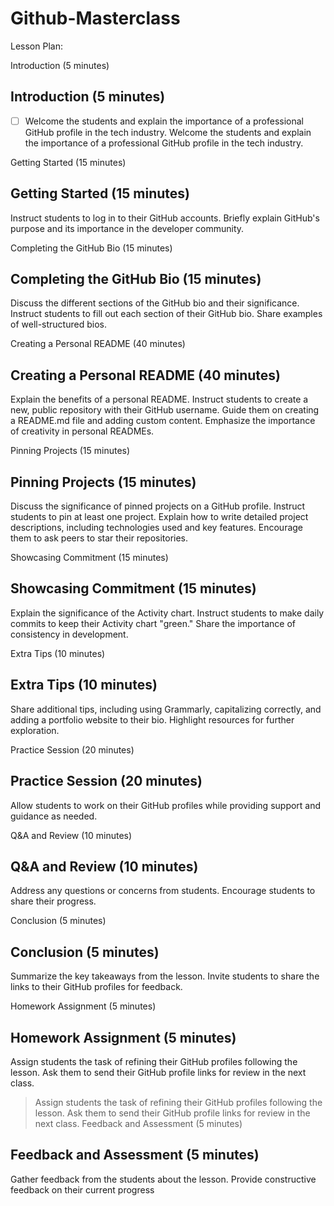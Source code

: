 # Github-Masterclass

Lesson Plan:

Introduction (5 minutes)
## Introduction (5 minutes)

- [ ] Welcome the students and explain the importance of a professional GitHub profile in the tech industry.
Welcome the students and explain the importance of a professional GitHub profile in the tech industry.

Getting Started (15 minutes)
## Getting Started (15 minutes)

Instruct students to log in to their GitHub accounts.
Briefly explain GitHub's purpose and its importance in the developer community.

Completing the GitHub Bio (15 minutes)
## Completing the GitHub Bio (15 minutes)

Discuss the different sections of the GitHub bio and their significance.
Instruct students to fill out each section of their GitHub bio.
Share examples of well-structured bios.

Creating a Personal README (40 minutes)
## Creating a Personal README (40 minutes)

Explain the benefits of a personal README.
Instruct students to create a new, public repository with their GitHub username.
Guide them on creating a README.md file and adding custom content.
Emphasize the importance of creativity in personal READMEs.

Pinning Projects (15 minutes)
## Pinning Projects (15 minutes)

Discuss the significance of pinned projects on a GitHub profile.
Instruct students to pin at least one project.
Explain how to write detailed project descriptions, including technologies used and key features.
Encourage them to ask peers to star their repositories.

Showcasing Commitment (15 minutes)
## Showcasing Commitment (15 minutes)

Explain the significance of the Activity chart.
Instruct students to make daily commits to keep their Activity chart "green."
Share the importance of consistency in development.

Extra Tips (10 minutes)
## Extra Tips (10 minutes)

Share additional tips, including using Grammarly, capitalizing correctly, and adding a portfolio website to their bio.
Highlight resources for further exploration.

Practice Session (20 minutes)
## Practice Session (20 minutes)

Allow students to work on their GitHub profiles while providing support and guidance as needed.

Q&A and Review (10 minutes)
## Q&A and Review (10 minutes)

Address any questions or concerns from students.
Encourage students to share their progress.

Conclusion (5 minutes)
## Conclusion (5 minutes)

Summarize the key takeaways from the lesson.
Invite students to share the links to their GitHub profiles for feedback.

Homework Assignment (5 minutes)
## Homework Assignment (5 minutes)

Assign students the task of refining their GitHub profiles following the lesson.
Ask them to send their GitHub profile links for review in the next class.
> Assign students the task of refining their GitHub profiles following the lesson.
> Ask them to send their GitHub profile links for review in the next class.
Feedback and Assessment (5 minutes)
## Feedback and Assessment (5 minutes)

Gather feedback from the students about the lesson.
Provide constructive feedback on their current progress
